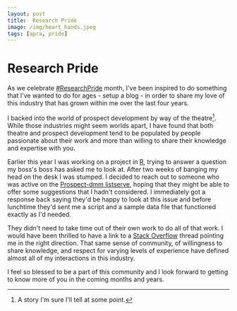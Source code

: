 ```yaml
---
layout: post
title:  Research Pride
image: /img/heart_hands.jpeg
tags: [apra, pride]
---
```

# Research Pride

As we celebrate [#ResearchPride](https://twitter.com/search?src=typd&q=%23researchpride) month, I've been inspired to do something that I've wanted to do for ages - setup a blog - in order to share my love of this industry that has grown within me over the last four years.

I backed into the world of prospect development by way of the theatre[^1]. While those industries might seem worlds apart, I have found that both theatre and prospect development tend to be populated by people passionate about their work and more than willing to share their knowledge and expertise with you.

Earlier this year I was working on a project in [R](https://cran.r-project.org/), trying to answer a question my boss's boss has asked me to look at. After two weeks of banging my head on the desk I was stumped. I decided to reach out to someone who was active on the [Prospect-dmm listserve](https://mailman.mit.edu/mailman/listinfo/prospect-dmm), hoping that they might be able to offer some suggestions that I hadn't considered. I immediately got a response back saying they'd be happy to look at this issue and before lunchtime they'd sent me a script and a sample data file that functioned exactly as I'd needed.

They didn't need to take time out of their own work to do all of that work. I would have been thrilled to have a link to a [Stack Overflow](http://stackoverflow.com/) thread pointing me in the right direction. That same sense of community, of willingness to share knowledge, and respect for varying levels of experience have defined almost all of my interactions in this industry.  

I feel so blessed to be a part of this community and I look forward to getting to know more of you in the coming months and years.

[^1]: A story I'm sure I'll tell at some point.